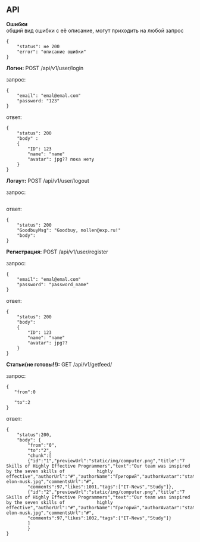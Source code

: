 
## API
**Ошибки** <br/>
общий вид ошибки с её описание, могут приходить на любой запрос
````
{
    "status": не 200
    "error": "описание ошибки"
}
````

**Логин:** POST /api/v1/user/login

запрос:
````
{
    "email": "emal@emal.com"
    "password: "123"
} 
````
ответ:
````
{
    "status": 200
    "body" : 
    {
        "ID": 123
        "name": "name"
        "avatar": jpg?? пока нету
    }
}
````

**Логаут:** POST /api/v1/user/logout

запрос:
````

````
ответ:
````
{
    "status": 200
    "GoodbuyMsg": "Goodbuy, mollen@exp.ru!"
    "body":
}
````

**Регистрация:** POST /api/v1/user/register

запрос:
````
{
    "email": "emal@emal.com"
    "password": "password_name"
} 
````
ответ:
````
{
    "status": 200
    "body":
    {
        "ID": 123
        "name": "name"
        "avatar": jpg??
    }
}
````
**Статьи(не готовы!!):** GET /api/v1/getfeed/

запрос:
````
{
   "from":0
   
   "to":2
} 
````
ответ:
````
{
	"status":200,
	"body": {
		"from":"0",
		"to":"2",
		"chunk":[
		{"id":"1","previewUrl":"static/img/computer.png","title":"7 Skills of Highly Effective Programmers","text":"Our team was inspired by the seven skills of 			highly effective","authorUrl":"#","authorName":"Григорий","authorAvatar":"static/img/photo-elon-musk.jpg","commentsUrl":"#",
		"comments":97,"likes":1001,"tags":["IT-News","Study"]},
		{"id":"2","previewUrl":"static/img/computer.png","title":"7 Skills of Highly Effective Programmers","text":"Our team was inspired by the seven skills of 			highly effective","authorUrl":"#","authorName":"Григорий","authorAvatar":"static/img/photo-elon-musk.jpg","commentsUrl":"#",
		"comments":97,"likes":1002,"tags":["IT-News","Study"]}
		]
		}
}

````
